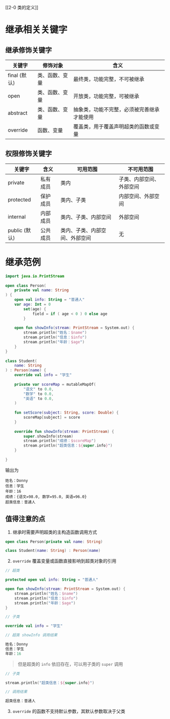 [[2-0 类的定义]]

# 继承相关关键字

## 继承修饰关键字

| 关键字 | 修饰对象 | 含义 |
| ---- | ---- | ---- |
| final (默认) | 类、函数、变量 | 最终类，功能完整，不可被继承 |
| open | 类、函数、变量 | 开放类，功能完整，可被继承 |
| abstract | 类、函数、变量 | 抽象类，功能不完整，必须被完善继承才能使用 |
| override | 函数、变量 | 覆盖类，用于覆盖声明超类的函数或变量 |

## 权限修饰关键字

| 关键字 | 含义 | 可用范围 | 不可用范围 |  
| ---- | ---- | ---- | ---- |
| private | 私有成员 | 类内 | 子类、内部空间、外部空间 |
| protected | 保护成员 | 类内、子类 | 内部空间、外部空间 |
| internal | 内部成员 | 类内、子类、内部空间 | 外部空间 |
| public (默认) | 公共成员 | 类内、子类、内部空间、外部空间 | 无 |

# 继承范例

``` kotlin
import java.io.PrintStream  
  
open class Person(  
    private val name: String  
) {  
    open val info: String = "普通人"  
    var age: Int = 0  
        set(age) {  
            field = if ( age < 0 ) 0 else age  
        }  
  
    open fun showInfo(stream: PrintStream = System.out) {  
        stream.println("姓名：$name")  
        stream.println("信息：$info")  
        stream.println("年龄：$age")  
    }  
}  
  
class Student(  
    name: String  
) : Person(name) {  
    override val info = "学生"  
  
    private var scoreMap = mutableMapOf(  
        "语文" to 0.0,  
        "数学" to 0.0,  
        "英语" to 0.0,  
    )  
  
    fun setScore(subject: String, score: Double) {  
        scoreMap[subject] = score  
    }  
  
    override fun showInfo(stream: PrintStream) {  
        super.showInfo(stream)  
        stream.println("成绩：$scoreMap")  
        stream.println("超类信息：${super.info}")  
    }  
  
}
```

输出为

```
姓名：Donny
信息：学生
年龄：16
成绩：{语文=98.0, 数学=95.0, 英语=96.0}
超类信息：普通人
```

## 值得注意的点

1. 继承时需要声明超类的主构造函数调用方式

``` kotlin
open class Person(private val name: String)

class Student(name: String) : Person(name)
```

2. `override` 覆盖变量或函数直接影响到超类对象的引用

``` kotlin
// 超类

protected open val info: String = "普通人"

open fun showInfo(stream: PrintStream = System.out) {  
    stream.println("姓名：$name")  
    stream.println("信息：$info")  
    stream.println("年龄：$age")  
}

// 子类

override val info = "学生"

// 超类 showInfo 调用结果

姓名：Donny
信息：学生
年龄：16
```

> 但是超类的 `info` 依旧存在，可以用子类的 `super` 调用

``` kotlin
// 子类

stream.println("超类信息：${super.info}")

// 调用结果

超类信息：普通人
```

3. `override` 的函数不支持默认参数，其默认参数取决于父类